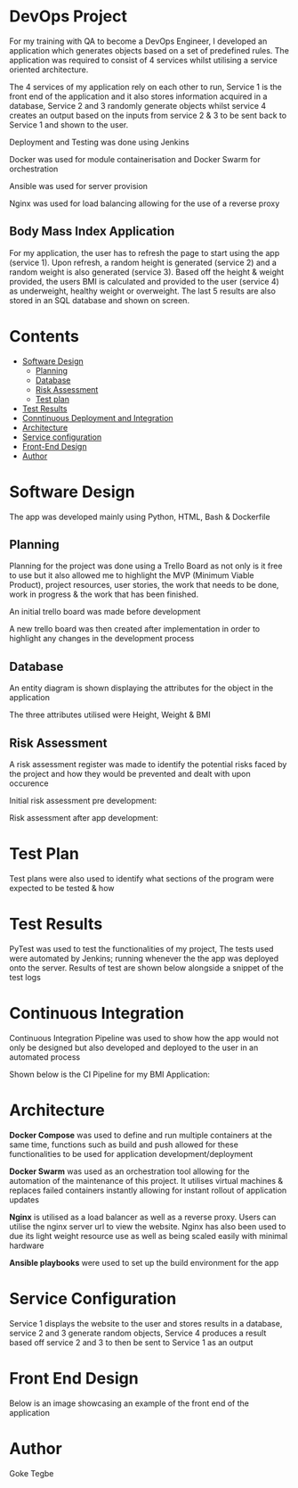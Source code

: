 # DevOps Project

For my training with QA to become a DevOps Engineer, I developed an application which generates objects based on a set of predefined rules. The application was required to consist of 4 services whilst utilising a service oriented architecture.

The 4 services of my application rely on each other to run, Service 1 is the front end of the application and it also stores information acquired in a database, Service 2 and 3 randomly generate objects whilst service 4 creates an output based on the inputs from service 2 & 3 to be sent back to Service 1 and shown to the user.

Deployment and Testing was done using Jenkins

Docker was used for module containerisation and Docker Swarm for orchestration

Ansible was used for server provision

Nginx was used for load balancing allowing for the use of a reverse proxy

## Body Mass Index Application

For my application, the user has to refresh the page to start using the app (service 1). Upon refresh, a random height is generated (service 2) and a random weight is also generated (service 3). Based off the height & weight provided, the users BMI is calculated and provided to the user (service 4) as underweight, healthy weight or overweight. The last 5 results are also stored in an SQL database and shown on screen.

# Contents

* [Software Design](#Software-Design)
    * [Planning](#Planning)
    * [Database](#Database)
    * [Risk Assessment](#Risk-Assessment)
    * [Test plan](#Test-plan)
* [Test Results](#Test-Results)
* [Conntinuous Deployment and Integration](#Continuous-Deployment-and-Integration)  
* [Architecture](#Architectures)
* [Service configuration](#Service-configuration)
* [Front-End Design](#Front-End-Design)
* [Author](#Author)

# Software Design

The app was developed mainly using Python, HTML, Bash & Dockerfile

## Planning

Planning for the project was done using a Trello Board as not only is it free to use but it also allowed me to highlight the MVP (Minimum Viable Product), project resources, user stories, the work that needs to be done, work in progress & the work that has been finished.

An initial trello board was made before development

A new trello board was then created after implementation in order to highlight any changes in the development process

## Database

An entity diagram is shown displaying the attributes for the object in the application

The three attributes utilised were Height, Weight & BMI

## Risk Assessment

A risk assessment register was made to identify the potential risks faced by the project and how they would be prevented and dealt with upon occurence

Initial risk assessment pre development:

Risk assessment after app development:

# Test Plan

Test plans were also used to identify what sections of the program were expected to be tested & how

# Test Results

PyTest was used to test the functionalities of my project, The tests used were automated by Jenkins; running whenever the the app was deployed onto the server. Results of test are shown below alongside a snippet of the test logs

# Continuous Integration

Continuous Integration Pipeline was used to show how the app would not only be designed but also developed and deployed to the user in an automated process

Shown below is the CI Pipeline for my BMI Application:


# Architecture

**Docker Compose** was used to define and run multiple containers at the same time, functions such as build and push allowed for these functionalities to be used for application development/deployment

**Docker Swarm** was used as an orchestration tool allowing for the automation of the maintenance of this project. It utilises virtual machines & replaces failed containers instantly allowing for instant rollout of application updates

**Nginx** is utilised as a load balancer as well as a reverse proxy. Users can utilise the nginx server url to view the website. Nginx has also been used to due its light weight resource use as well as being scaled easily with minimal hardware

**Ansible playbooks** were used to set up the build environment for the app


# Service Configuration

Service 1 displays the website to the user and stores results in a database, service 2 and 3 generate random objects, Service 4 produces a result based off service 2 and 3 to then be sent to Service 1 as an output

# Front End Design

Below is an image showcasing an example of the front end of the application

# Author

Goke Tegbe
